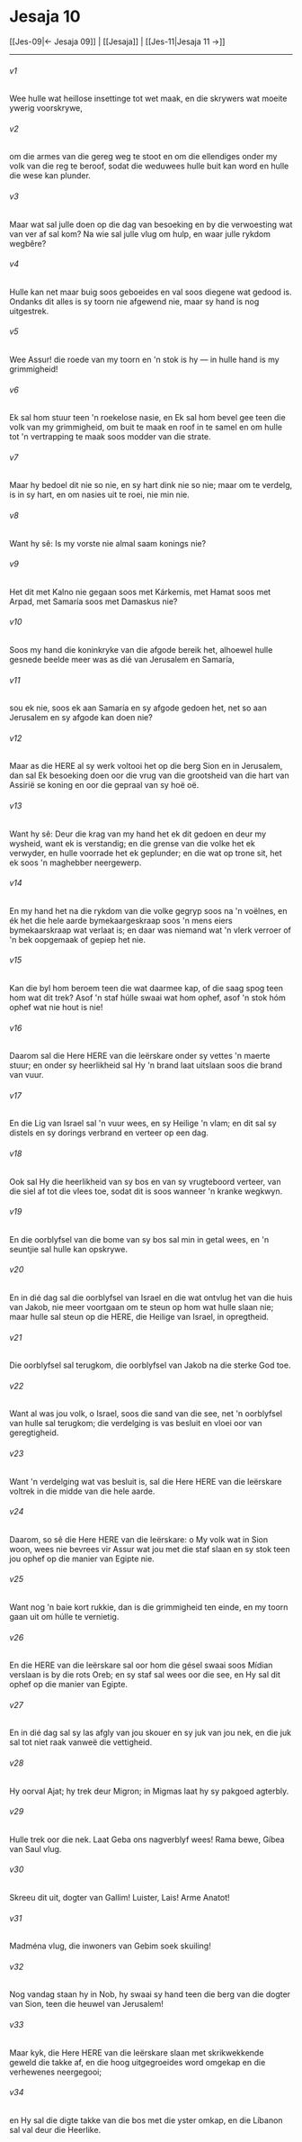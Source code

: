 # Jesaja 10

[[Jes-09|← Jesaja 09]] | [[Jesaja]] | [[Jes-11|Jesaja 11 →]]
***

###### v1
Wee hulle wat heillose insettinge tot wet maak, en die skrywers wat moeite ywerig voorskrywe, 
###### v2
om die armes van die gereg weg te stoot en om die ellendiges onder my volk van die reg te beroof, sodat die weduwees hulle buit kan word en hulle die wese kan plunder. 
###### v3
Maar wat sal julle doen op die dag van besoeking en by die verwoesting wat van ver af sal kom? Na wie sal julle vlug om hulp, en waar julle rykdom wegbêre? 
###### v4
Hulle kan net maar buig soos geboeides en val soos diegene wat gedood is. Ondanks dit alles is sy toorn nie afgewend nie, maar sy hand is nog uitgestrek. 
###### v5
Wee Assur! die roede van my toorn en 'n stok is hy — in hulle hand is my grimmigheid! 
###### v6
Ek sal hom stuur teen 'n roekelose nasie, en Ek sal hom bevel gee teen die volk van my grimmigheid, om buit te maak en roof in te samel en om hulle tot 'n vertrapping te maak soos modder van die strate. 
###### v7
Maar hy bedoel dit nie so nie, en sy hart dink nie so nie; maar om te verdelg, is in sy hart, en om nasies uit te roei, nie min nie. 
###### v8
Want hy sê: Is my vorste nie almal saam konings nie? 
###### v9
Het dit met Kalno nie gegaan soos met Kárkemis, met Hamat soos met Arpad, met Samaría soos met Damaskus nie? 
###### v10
Soos my hand die koninkryke van die afgode bereik het, alhoewel hulle gesnede beelde meer was as dié van Jerusalem en Samaría, 
###### v11
sou ek nie, soos ek aan Samaría en sy afgode gedoen het, net so aan Jerusalem en sy afgode kan doen nie? 
###### v12
Maar as die HERE al sy werk voltooi het op die berg Sion en in Jerusalem, dan sal Ek besoeking doen oor die vrug van die grootsheid van die hart van Assirië se koning en oor die gepraal van sy hoë oë. 
###### v13
Want hy sê: Deur die krag van my hand het ek dit gedoen en deur my wysheid, want ek is verstandig; en die grense van die volke het ek verwyder, en hulle voorrade het ek geplunder; en die wat op trone sit, het ek soos 'n maghebber neergewerp. 
###### v14
En my hand het na die rykdom van die volke gegryp soos na 'n voëlnes, en ék het die hele aarde bymekaargeskraap soos 'n mens eiers bymekaarskraap wat verlaat is; en daar was niemand wat 'n vlerk verroer of 'n bek oopgemaak of gepiep het nie. 
###### v15
Kan die byl hom beroem teen die wat daarmee kap, of die saag spog teen hom wat dit trek? Asof 'n staf húlle swaai wat hom ophef, asof 'n stok hóm ophef wat nie hout is nie! 
###### v16
Daarom sal die Here HERE van die leërskare onder sy vettes 'n maerte stuur; en onder sy heerlikheid sal Hy 'n brand laat uitslaan soos die brand van vuur. 
###### v17
En die Lig van Israel sal 'n vuur wees, en sy Heilige 'n vlam; en dit sal sy distels en sy dorings verbrand en verteer op een dag. 
###### v18
Ook sal Hy die heerlikheid van sy bos en van sy vrugteboord verteer, van die siel af tot die vlees toe, sodat dit is soos wanneer 'n kranke wegkwyn. 
###### v19
En die oorblyfsel van die bome van sy bos sal min in getal wees, en 'n seuntjie sal hulle kan opskrywe. 
###### v20
En in dié dag sal die oorblyfsel van Israel en die wat ontvlug het van die huis van Jakob, nie meer voortgaan om te steun op hom wat hulle slaan nie; maar hulle sal steun op die HERE, die Heilige van Israel, in opregtheid. 
###### v21
Die oorblyfsel sal terugkom, die oorblyfsel van Jakob na die sterke God toe. 
###### v22
Want al was jou volk, o Israel, soos die sand van die see, net 'n oorblyfsel van hulle sal terugkom; die verdelging is vas besluit en vloei oor van geregtigheid. 
###### v23
Want 'n verdelging wat vas besluit is, sal die Here HERE van die leërskare voltrek in die midde van die hele aarde. 
###### v24
Daarom, so sê die Here HERE van die leërskare: o My volk wat in Sion woon, wees nie bevrees vir Assur wat jou met die staf slaan en sy stok teen jou ophef op die manier van Egipte nie. 
###### v25
Want nog 'n baie kort rukkie, dan is die grimmigheid ten einde, en my toorn gaan uit om húlle te vernietig. 
###### v26
En die HERE van die leërskare sal oor hom die gésel swaai soos Mídian verslaan is by die rots Oreb; en sy staf sal wees oor die see, en Hy sal dit ophef op die manier van Egipte. 
###### v27
En in dié dag sal sy las afgly van jou skouer en sy juk van jou nek, en die juk sal tot niet raak vanweë die vettigheid. 
###### v28
Hy oorval Ajat; hy trek deur Migron; in Migmas laat hy sy pakgoed agterbly. 
###### v29
Hulle trek oor die nek. Laat Geba ons nagverblyf wees! Rama bewe, Gíbea van Saul vlug. 
###### v30
Skreeu dit uit, dogter van Gallim! Luister, Lais! Arme Anatot! 
###### v31
Madména vlug, die inwoners van Gebim soek skuiling! 
###### v32
Nog vandag staan hy in Nob, hy swaai sy hand teen die berg van die dogter van Sion, teen die heuwel van Jerusalem! 
###### v33
Maar kyk, die Here HERE van die leërskare slaan met skrikwekkende geweld die takke af, en die hoog uitgegroeides word omgekap en die verhewenes neergegooi; 
###### v34
en Hy sal die digte takke van die bos met die yster omkap, en die Líbanon sal val deur die Heerlike. 
